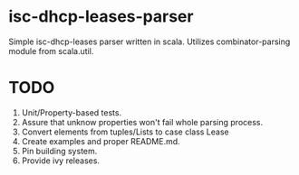 # isc-dhcp-leases-parser

Simple isc-dhcp-leases parser written in scala. Utilizes combinator-parsing module from scala.util.

# TODO

1. Unit/Property-based tests.
1. Assure that unknow properties won't fail whole parsing process.
1. Convert elements from tuples/Lists to case class Lease
1. Create examples and proper README.md.
1. Pin building system.
1. Provide ivy releases.

